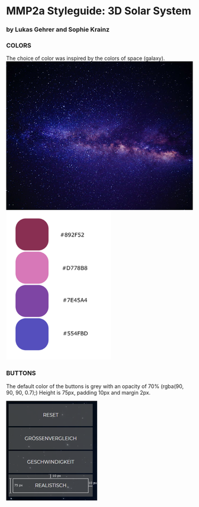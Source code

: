 # MMP2a Styleguide: 3D Solar System
### by Lukas Gehrer and Sophie Krainz

### COLORS

The choice of color was inspired by the colors of space (galaxy).
<img src="https://github.com/sophiemari/StyleguideMMP2a/blob/master/images/galaxy-free-use.jpeg" alt="space" height="400"/>
<img src="https://github.com/sophiemari/StyleguideMMP2a/blob/master/images/colorsmmp.svg" alt="color" height="400"/>

### BUTTONS

The default color of the buttons is grey with an opacity of 70% (rgba(90, 90, 90, 0.7);)
Height is 75px, padding 10px and margin 2px.

<img src="https://github.com/sophiemari/StyleguideMMP2a/blob/master/images/defaultbuttons.png" alt="buttons"/>
